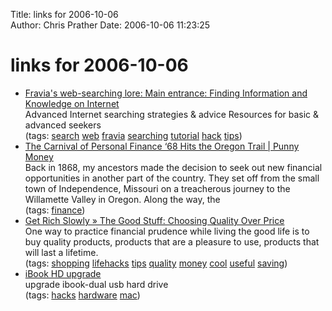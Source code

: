 Title: links for 2006-10-06  
Author: Chris Prather
Date: 2006-10-06 11:23:25

# links for 2006-10-06
<ul class="delicious">
	<li>
		<div class="delicious-link"><a href="http://www.fravia.com/">Fravia's web-searching lore: Main entrance: Finding Information and Knowledge on Internet</a></div>
		<div class="delicious-extended">Advanced Internet searching strategies & advice Resources for basic & advanced seekers</div>
		<div class="delicious-tags">(tags: <a href="http://del.icio.us/perigrin/search">search</a> <a href="http://del.icio.us/perigrin/web">web</a> <a href="http://del.icio.us/perigrin/fravia">fravia</a> <a href="http://del.icio.us/perigrin/searching">searching</a> <a href="http://del.icio.us/perigrin/tutorial">tutorial</a> <a href="http://del.icio.us/perigrin/hack">hack</a> <a href="http://del.icio.us/perigrin/tips">tips</a>)</div>
	</li>
	<li>
		<div class="delicious-link"><a href="http://www.punny.org/money/the-carnival-of-personal-finance-68-hits-the-oregon-trail/">The Carnival of Personal Finance ‘68 Hits the Oregon Trail | Punny Money</a></div>
		<div class="delicious-extended">Back in 1868, my ancestors made the decision to seek out new financial opportunities in another part of the country. They set off from the small town of Independence, Missouri on a treacherous journey to the Willamette Valley in Oregon. Along the way, the</div>
		<div class="delicious-tags">(tags: <a href="http://del.icio.us/perigrin/finance">finance</a>)</div>
	</li>
	<li>
		<div class="delicious-link"><a href="http://www.getrichslowly.org/blog/2006/09/26/the-good-stuff-choosing-quality-over-price/">Get Rich Slowly » The Good Stuff: Choosing Quality Over Price</a></div>
		<div class="delicious-extended">One way to practice financial prudence while living the good life is to buy quality products, products that are a pleasure to use, products that will last a lifetime.</div>
		<div class="delicious-tags">(tags: <a href="http://del.icio.us/perigrin/shopping">shopping</a> <a href="http://del.icio.us/perigrin/lifehacks">lifehacks</a> <a href="http://del.icio.us/perigrin/tips">tips</a> <a href="http://del.icio.us/perigrin/quality">quality</a> <a href="http://del.icio.us/perigrin/money">money</a> <a href="http://del.icio.us/perigrin/cool">cool</a> <a href="http://del.icio.us/perigrin/useful">useful</a> <a href="http://del.icio.us/perigrin/saving">saving</a>)</div>
	</li>
	<li>
		<div class="delicious-link"><a href="http://lnxg.ca/apple_orig/ibook_hd/1.php">iBook HD upgrade</a></div>
		<div class="delicious-extended">upgrade ibook-dual usb hard drive</div>
		<div class="delicious-tags">(tags: <a href="http://del.icio.us/perigrin/hacks">hacks</a> <a href="http://del.icio.us/perigrin/hardware">hardware</a> <a href="http://del.icio.us/perigrin/mac">mac</a>)</div>
	</li>
</ul>

